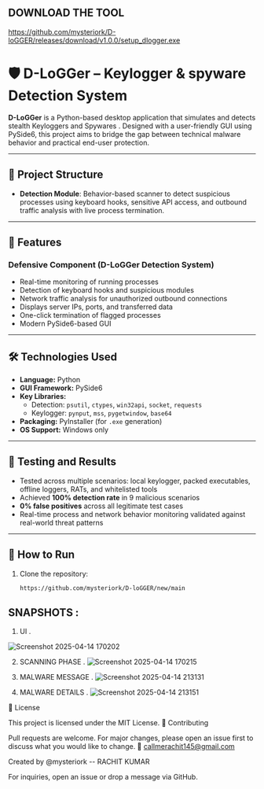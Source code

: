 ## DOWNLOAD THE TOOL 
https://github.com/mysteriork/D-loGGER/releases/download/v1.0.0/setup_dlogger.exe

# 🛡️ D-LoGGer – Keylogger & spyware Detection System

**D-LoGGer** is a Python-based desktop application that simulates and detects stealth Keyloggers and Spywares . Designed with a user-friendly GUI using PySide6, this project aims to bridge the gap between technical malware behavior and practical end-user protection.

---

## 🧩 Project Structure

- **Detection Module**: Behavior-based scanner to detect suspicious processes using keyboard hooks, sensitive API access, and outbound traffic analysis with live process termination.

---

## 🔐 Features

### Defensive Component (D-LoGGer Detection System)
- Real-time monitoring of running processes
- Detection of keyboard hooks and suspicious modules
- Network traffic analysis for unauthorized outbound connections
- Displays server IPs, ports, and transferred data
- One-click termination of flagged processes
- Modern PySide6-based GUI

---

## 🛠️ Technologies Used

- **Language:** Python
- **GUI Framework:** PySide6
- **Key Libraries:**  
  - Detection: `psutil`, `ctypes`, `win32api`, `socket`, `requests`  
  - Keylogger: `pynput`, `mss`, `pygetwindow`, `base64`
- **Packaging:** PyInstaller (for `.exe` generation)
- **OS Support:** Windows only

---

## 🧪 Testing and Results

- Tested across multiple scenarios: local keylogger, packed executables, offline loggers, RATs, and whitelisted tools
- Achieved **100% detection rate** in 9 malicious scenarios
- **0% false positives** across all legitimate test cases
- Real-time process and network behavior monitoring validated against real-world threat patterns

---

## 🚀 How to Run

1. Clone the repository:
   ```bash
   https://github.com/mysteriork/D-loGGER/new/main

## SNAPSHOTS :
1) UI .
   
![Screenshot 2025-04-14 170202](https://github.com/user-attachments/assets/8c1c1dcd-4b29-4d5c-a897-dca912241864)

2) SCANNING PHASE .
   ![Screenshot 2025-04-14 170215](https://github.com/user-attachments/assets/cac1cbea-7150-47e7-80ed-465e464c7ba6)

3) MALWARE MESSAGE .
![Screenshot 2025-04-14 213131](https://github.com/user-attachments/assets/72a853cc-9e8b-4a49-81d7-8acf91880fcc)

4) MALWARE DETAILS .
![Screenshot 2025-04-14 213151](https://github.com/user-attachments/assets/cdb46b7b-9c69-45fb-bfd7-46c8d6dc70b9)

📄 License

This project is licensed under the MIT License. 🤝 Contributing

Pull requests are welcome. For major changes, please open an issue first to discuss what you would like to change. 📧 callmerachit145@gmail.com

Created by @mysteriork -- RACHIT KUMAR

For inquiries, open an issue or drop a message via GitHub.
